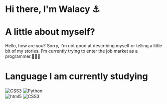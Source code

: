 # Hi there, I'm Walacy ⚓️

# A little about myself?

Hello, how are you? Sorry, I'm not good at describing myself or telling a little bit of my stories. I'm currently trying to enter the job market as a programmer.🤷🏽‍♂️





# Language I am currently studying
<div style="display:inline_block">
<img align="center" alt="CSS3" src="https://img.shields.io/badge/JavaScript-323330?style=for-the-badge&logo=javascript&logoColor=F7DF1E">
<img align="center" alt="Python" src="https://img.shields.io/badge/Python-3776AB.svg?style=for-the-badge&logo=Python&logoColor=white">
</div>




<img align="center" alt="html5" src="https://img.shields.io/badge/HTML5-E34F26?style=for-the-badge&logo=html5&logoColor=white">
<img align="center" alt="CSS3" src="https://img.shields.io/badge/CSS3-1572B6?style=for-the-badge&logo=css3&logoColor=white">
</div>
